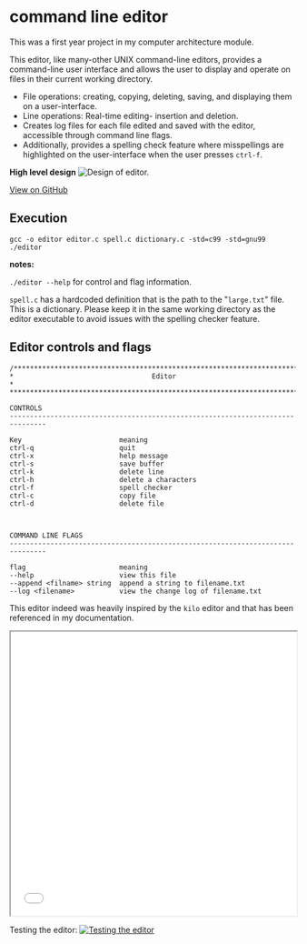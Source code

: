 # command line editor

This was a first year project in my computer architecture module. 

This editor, like many-other UNIX command-line editors, provides a command-line user interface and allows the user to display and operate on files in their current working directory.
- File operations: creating, copying, deleting, saving, and displaying them on a user-interface.
- Line operations: Real-time editing- insertion and deletion.
- Creates log files for each file edited and saved with the editor, accessible through command line flags.
- Additionally, provides a spelling check feature where misspellings are highlighted on the user-interface when the user presses `ctrl-f`.

**High level design**
![Design of editor.](https://github.com/selin-k/selin-k.github.io/blob/main/ProjectsAndCode/media/design.PNG)

[View on GitHub](https://github.com/selin-k/selin-k.github.io/tree/main/ProjectsAndCode/commandLineEditor)

## Execution

```
gcc -o editor editor.c spell.c dictionary.c -std=c99 -std=gnu99
./editor
```

**notes:**

`./editor --help` for control and flag information.

`spell.c` has a hardcoded definition that is the path to the "`large.txt`" file.
This is a dictionary. Please keep it in the same working directory as the editor 
executable to avoid issues with the spelling checker feature.


## Editor controls and flags

```
/******************************************************************************
*                                  Editor                                     *
******************************************************************************/

CONTROLS
-------------------------------------------------------------------------------

Key                        meaning
ctrl-q                     quit
ctrl-x                     help message
ctrl-s                     save buffer
ctrl-k                     delete line
ctrl-h                     delete a characters
ctrl-f                     spell checker
ctrl-c                     copy file
ctrl-d                     delete file



COMMAND LINE FLAGS 
-------------------------------------------------------------------------------

flag                       meaning
--help                     view this file
--append <filname> string  append a string to filename.txt
--log <filename>           view the change log of filename.txt

```

This editor indeed was heavily inspired by the `kilo` editor and that has been referenced in my documentation.


<iframe src="documentation_final.pdf" width="100%" height="500px">
    </iframe>
    
    
Testing the editor:
[![Testing the editor](https://github.com/selin-k/selin-k.github.io/blob/main/ProjectsAndCode/media/video.jpg?raw=true)](https://www.youtube.com/watch?v=-pAq43psZnk)

